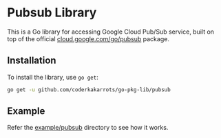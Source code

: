# Pubsub Library

This is a Go library for accessing Google Cloud Pub/Sub service, built on top of the official [cloud.google.com/go/pubsub](https://pkg.go.dev/cloud.google.com/go/pubsub) package.

## Installation

To install the library, use `go get`:

```bash
go get -u github.com/coderkakarrots/go-pkg-lib/pubsub
```

## Example

Refer the [example/pubsub](./../examples/pubsub/) directory to see how it works.
